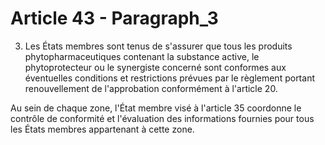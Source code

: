 # Article 43 - Paragraph_3

3. Les États membres sont tenus de s'assurer que tous les produits phytopharmaceutiques contenant la substance active, le phytoprotecteur ou le synergiste concerné sont conformes aux éventuelles conditions et restrictions prévues par le règlement portant renouvellement de l'approbation conformément à l'article 20.

Au sein de chaque zone, l'État membre visé à l'article 35 coordonne le contrôle de conformité et l'évaluation des informations fournies pour tous les États membres appartenant à cette zone.